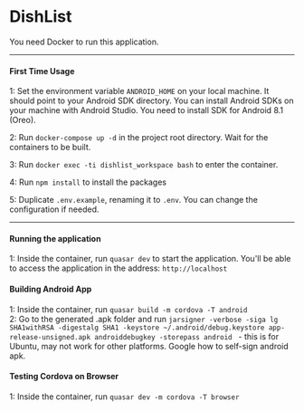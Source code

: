 # DishList

You need Docker to run this application.

--- 

#### First Time Usage

1: Set the environment variable `ANDROID_HOME` on your local machine. It should point to your Android SDK directory. You can install Android SDKs on your machine with Android Studio. You need to install SDK for Android 8.1 (Oreo).

2: Run `docker-compose up -d` in the project root directory. Wait for the containers to be built.

3: Run `docker exec -ti dishlist_workspace bash` to enter the container.

4: Run `npm install` to install the packages

5: Duplicate `.env.example`, renaming it to `.env`. You can change the configuration if needed.

---

#### Running the application

1: Inside the container, run `quasar dev` to start the application. You'll be able to access the application in the address: `http://localhost`

#### Building Android App

1: Inside the container, run `quasar build -m cordova -T android`  
2: Go to the generated .apk folder and run `jarsigner -verbose -siga
lg SHA1withRSA -digestalg SHA1 -keystore ~/.android/debug.keystore app-release-unsigned.apk androiddebugkey -storepass android
` - this is for Ubuntu, may not work for other platforms. Google how to self-sign android apk.

#### Testing Cordova on Browser

1: Inside the container, run `quasar dev -m cordova -T browser`
